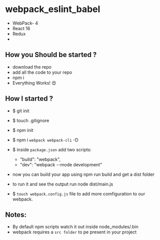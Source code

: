 # webpack_eslint_babel

- WebPack- 4
- React 16
- Redux
-

## How you Should be started ?

- download the repo
- add all the code to your repo
- npm i
- Everything Works! 😍

## How I started ?

- \$ git init
- \$ touch .gitignore
- \$ npm init
- \$ npm i `webpack webpack-cli` -D
- \$ inside `package.json` add two scripts:

  - "build": "webpack",
  - "dev": "webpack --mode development"

- now you can build your app using npm run build and get a dist folder
- to run it and see the output run node dist/main.js

- \$ `touch webpack.config.js` file to add more comfiguration to our webpack.

## Notes:

- By default npm scripts watch it out inside node_modules/.bin
- webpack requires a `src folder` to pe present in your project

